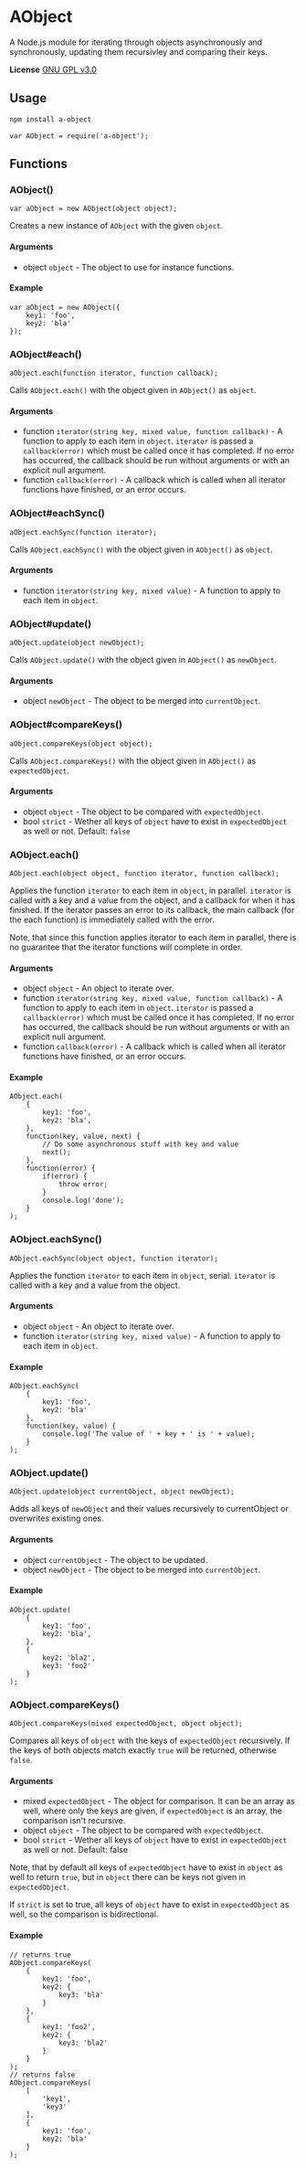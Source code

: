 # AObject
A Node.js module for iterating through objects asynchronously and synchronously, updating them recursivley and comparing their keys.

**License** [GNU GPL v3.0](https://github.com/2gathr/AObject/blob/master/LICENSE)

## Usage
```sh
npm install a-object
```
```node
var AObject = require('a-object');
```

## Functions
### AObject()
```node
var aObject = new AObject(object object);
```
Creates a new instance of `AObject` with the given `object`.

#### Arguments
- object `object` - The object to use for instance functions.

#### Example
```node
var aObject = new AObject({
	key1: 'foo',
	key2: 'bla'
});
```

### AObject#each()
```node
aObject.each(function iterator, function callback);
```
Calls `AObject.each()` with the object given in `AObject()` as `object`.

#### Arguments
- function `iterator(string key, mixed value, function callback)` - A function to apply to each item in `object`. `iterator` is passed a `callback(error)` which must be called once it has completed. If no error has occurred, the callback should be run without arguments or with an explicit null argument.
- function `callback(error)` - A callback which is called when all iterator functions have finished, or an error occurs.

### AObject#eachSync()
```node
aObject.eachSync(function iterator);
```
Calls `AObject.eachSync()` with the object given in `AObject()` as `object`.

#### Arguments
- function `iterator(string key, mixed value)` - A function to apply to each item in `object`.

### AObject#update()
```node
aObject.update(object newObject);
```
Calls `AObject.update()` with the object given in `AObject()` as `newObject`.

#### Arguments
- object `newObject` - The object to be merged into `currentObject`.

### AObject#compareKeys()
```node
aObject.compareKeys(object object);
```
Calls `AObject.compareKeys()` with the object given in `AObject()` as `expectedObject`.

#### Arguments
- object `object` - The object to be compared with `expectedObject`.
- bool `strict` - Wether all keys of `object` have to exist in `expectedObject` as well or not. Default: `false`

### AObject.each()
```node
AObject.each(object object, function iterator, function callback);
```
Applies the function `iterator` to each item in `object`, in parallel. `iterator` is called with a key and a value from the object, and a callback for when it has finished. If the iterator passes an error to its callback, the main callback (for the each function) is immediately called with the error.

Note, that since this function applies iterator to each item in parallel, there is no guarantee that the iterator functions will complete in order.

#### Arguments
- object `object` - An object to iterate over.
- function `iterator(string key, mixed value, function callback)` - A function to apply to each item in `object`. `iterator` is passed a `callback(error)` which must be called once it has completed. If no error has occurred, the callback should be run without arguments or with an explicit null argument.
- function `callback(error)` - A callback which is called when all iterator functions have finished, or an error occurs.

#### Example
```node
AObject.each(
	{
		key1: 'foo',
		key2: 'bla',
	},
	function(key, value, next) {
		// Do some asynchronous stuff with key and value
		next();
	},
	function(error) {
		if(error) {
			throw error;
		}
		console.log('done');
	}
);
```

### AObject.eachSync()
```node
AObject.eachSync(object object, function iterator);
```
Applies the function `iterator` to each item in `object`, serial. `iterator` is called with a key and a value from the object.

#### Arguments
- object `object` - An object to iterate over.
- function `iterator(string key, mixed value)` - A function to apply to each item in `object`.

#### Example
```node
AObject.eachSync(
	{
		key1: 'foo',
		key2: 'bla'
	},
	function(key, value) {
		console.log('The value of ' + key + ' is ' + value);
	}
);
```

### AObject.update()
```node
AObject.update(object currentObject, object newObject);
```
Adds all keys of `newObject` and their values recursively to currentObject or overwrites existing ones.

#### Arguments
- object `currentObject` - The object to be updated.
- object `newObject` - The object to be merged into `currentObject`.

#### Example
```node
AObject.update(
	{
		key1: 'foo',
		key2: 'bla',
	},
	{
		key2: 'bla2',
		key3: 'foo2'
	}
);
```

### AObject.compareKeys()
```node
AObject.compareKeys(mixed expectedObject, object object);
```
Compares all keys of `object` with the keys of `expectedObject` recursively. If the keys of both objects match exactly `true` will be returned, otherwise `false`.

#### Arguments
- mixed `expectedObject` - The object for comparison. It can be an array as well, where only the keys are given, if `expectedObject` is an array, the comparison isn't recursive.
- object `object` - The object to be compared with `expectedObject`.
- bool `strict` - Wether all keys of `object` have to exist in `expectedObject` as well or not. Default: false

Note, that by default all keys of `expectedObject` have to exist in `object` as well to return `true`, but in `object` there can be keys not given in `expectedObject`.

If `strict` is set to true, all keys of `object` have to exist in `expectedObject` as well, so the comparison is bidirectional.

#### Example
```node
// returns true
AObject.compareKeys(
	{
		key1: 'foo',
		key2: {
			key3: 'bla'
		}
	},
	{
		key1: 'foo2',
		key2: {
			key3: 'bla2'
		}
	}
);
// returns false
AObject.compareKeys(
	[
		'key1',
		'key3'
	],
	{
		key1: 'foo',
		key2: 'bla'
	}
);
```
